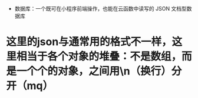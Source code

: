 
- 数据库：一个既可在小程序前端操作，也能在云函数中读写的 JSON 文档型数据库
# 这里的json与通常用的格式不一样，这里相当于各个对象的堆叠：不是数组，而是一个个的对象，之间用\n（换行）分开（mq）
